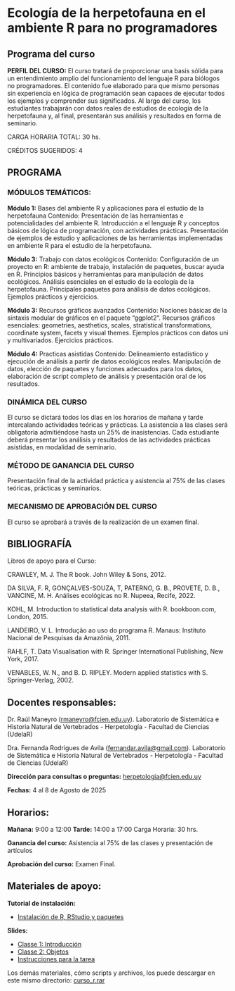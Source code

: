 # Ecología de la herpetofauna en el ambiente R para no programadores

## Programa del curso


**PERFIL DEL CURSO:** El curso tratará de proporcionar una basis sólida para un entendimiento amplio del funcionamiento del lenguaje R para biólogos no programadores. El contenido fue elaborado para que mismo personas sin experiencia en lógica de programación sean capaces de ejecutar todos los ejemplos y comprender sus significados. Al largo del curso, los estudiantes trabajarán con datos reales de estudios de ecología de la herpetofauna y, al final, presentarán sus análisis y resultados en forma de seminario. 



CARGA HORARIA TOTAL: 30 hs.

CRÉDITOS SUGERIDOS: 4 


## PROGRAMA

### MÓDULOS TEMÁTICOS:

**Módulo 1:** Bases del ambiente R y aplicaciones para el estudio de la herpetofauna
Contenido: Presentación de las herramientas e potencialidades del ambiente R. Introducción a el lenguaje R y conceptos básicos de lógica de programación, con actividades prácticas. Presentación de ejemplos de estudio y aplicaciones de las herramientas implementadas en ambiente R para el estudio de la herpetofauna.

**Módulo 3:** Trabajo con datos ecológicos
Contenido: Configuración de un proyecto en R: ambiente de trabajo, instalación de paquetes, buscar ayuda en R. Principios básicos y herramientas para manipulación de datos ecológicos. Análisis esenciales en el estudio de la ecología de la herpetofauna. Principales paquetes para análisis de datos ecológicos. Ejemplos prácticos y ejercicios. 

**Módulo 3:** Recursos gráficos avanzados 
Contenido: Nociones básicas de la sintaxis modular de gráficos en el paquete “ggplot2”. Recursos gráficos esenciales: geometries, aesthetics, scales, stratistical transformations, coordinate system, facets y visual themes. Ejemplos prácticos con datos uni y multivariados. Ejercicios prácticos. 

**Módulo 4:** Practicas asistidas
Contenido: Delineamiento estadístico y ejecución de análisis a partir de datos ecológicos reales. Manipulación de datos, elección de paquetes y funciones adecuados para los datos, elaboración de script completo de análisis y presentación oral de los resultados.

### DINÁMICA DEL CURSO
El curso se dictará todos los días en los horarios de mañana y tarde intercalando actividades teóricas y prácticas. La asistencia a las clases será obligatoria admitiéndose hasta un 25% de inasistencias. Cada estudiante deberá presentar los análisis y resultados de las actividades prácticas asistidas, en modalidad de seminario.


### MÉTODO DE GANANCIA DEL CURSO
Presentación final de la actividad práctica y asistencia al 75% de las clases teóricas, prácticas y seminarios.

### MECANISMO DE APROBACIÓN DEL CURSO 
El curso se aprobará a través de la realización de un examen final.


## BIBLIOGRAFÍA 

Libros de apoyo para el Curso:

CRAWLEY, M. J. The R book. John Wiley & Sons, 2012.

DA SILVA, F. R, GONÇALVES-SOUZA, T, PATERNO, G. B., PROVETE, D. B., VANCINE, M. H. Análises ecológicas no R. Nupeea, Recife, 2022.

KOHL, M. Introduction to statistical data analysis with R. bookboon.com, London, 2015.

LANDEIRO, V. L. Introdução ao uso do programa R. Manaus: Instituto Nacional de Pesquisas da Amazônia, 2011.

RAHLF, T. Data Visualisation with R. Springer International Publishing, New York, 2017.

VENABLES, W. N., and B. D. RIPLEY. Modern applied statistics with S. Springer-Verlag, 2002. 



## Docentes responsables: 

Dr. Raúl Maneyro (rmaneyro@fcien.edu.uy). Laboratorio de Sistemática e Historia Natural de Vertebrados - Herpetología - Facultad de Ciencias (UdelaR)

Dra. Fernanda Rodrigues de Avila (fernandar.avila@gmail.com). Laboratorio de Sistemática e Historia Natural de Vertebrados - Herpetología - Facultad de Ciencias (UdelaR)


**Dirección para consultas o preguntas:** herpetologia@fcien.edu.uy

**Fechas:** 4 al 8 de Agosto de 2025

## Horarios: 

**Mañana:** 9:00 a 12:00
**Tarde:** 14:00 a 17:00
Carga Horaria: 30 hrs.

**Ganancia del curso:** Asistencia al 75% de las clases y presentación de artículos

**Aprobación del curso:** Examen Final.

## Materiales de apoyo:

**Tutorial de instalación:**
- [Instalación de R, RStudio y paquetes](https://avilaf.github.io/00_instalacion.html)

**Slides:**
- [Classe 1: Introducción](https://avilaf.github.io/00_slides/curso_r_slides_clase_1.html)
- [Classe 2: Objetos](https://avilaf.github.io/00_slides/curso_r_slides_clase_2.html)
- [Instrucciones para la tarea](https://avilaf.github.io/00_slides/curso_r_tarea.html)

Los demás materiales, cómo scripts y archivos, los puede descargar en este mismo directorio:
[curso_r.rar]()


